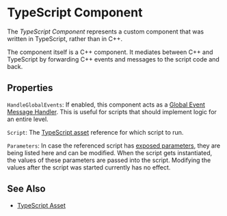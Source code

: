 # TypeScript Component

The *TypeScript Component* represents a custom component that was written in TypeScript, rather than in C++.

The component itself is a C++ component. It mediates between C++ and TypeScript by forwarding C++ events and messages to the script code and back.

## Properties

`HandleGlobalEvents`: If enabled, this component acts as a [Global Event Message Handler](../../runtime/world/world-messaging.md#global-event-message-handlers). This is useful for scripts that should implement logic for an entire level.

`Script`: The [TypeScript asset](ts-asset.md) reference for which script to run.

`Parameters`: In case the referenced script has [exposed parameters](../../scenes/exposed-parameters.md), they are being listed here and can be modified. When the script gets instantiated, the values of these parameters are passed into the script. Modifying the values after the script was started currently has no effect.

## See Also


* [TypeScript Asset](ts-asset.md)
